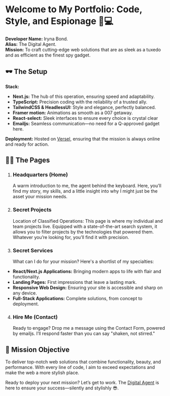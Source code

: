 # Welcome to My Portfolio: Code, Style, and Espionage 🎩💻

**Developer Name:** Iryna Bond.  
**Alias:** The Digital Agent.  
**Mission:** To craft cutting-edge web solutions that are as sleek as a tuxedo and as efficient as the finest spy gadget.

## 🕶️ The Setup

**Stack:**

- **Next.js:** The hub of this operation, ensuring speed and adaptability.
- **TypeScript:** Precision coding with the reliability of a trusted ally.
- **TailwindCSS & HeadlessUI:** Style and elegance, perfectly balanced.
- **Framer motion:** Animations as smooth as a 007 getaway.
- **React-select:** Sleek interfaces to ensure every choice is crystal clear
- **Emailjs:** Seamless communication—no need for a Q-approved gadget here.

**Deployment:** Hosted on [Versel](https://iryna-bond-portfolio.vercel.app/), ensuring that the mission is always online and ready for action.

## 🕵️‍♂️ The Pages

1. ### Headquarters (Home)

   A warm introduction to me, the agent behind the keyboard. Here, you’ll find my story, my skills, and a little insight into why I might just be the asset your mission needs.

2. ### Secret Projects

   Location of Classified Operations: This page is where my individual and team projects live. Equipped with a state-of-the-art search system, it allows you to filter projects by the technologies that powered them. Whatever you’re looking for, you’ll find it with precision.

3. ### Secret Services
   What can I do for your mission? Here's a shortlist of my specialties:

- **React/Next.js Applications:** Bringing modern apps to life with flair and functionality.
- **Landing Pages:** First impressions that leave a lasting mark.
- **Responsive Web Design:** Ensuring your site is accessible and sharp on any device.
- **Full-Stack Applications:** Complete solutions, from concept to deployment.

4. ### Hire Me (Contact)
   Ready to engage? Drop me a message using the Contact Form, powered by emailjs. I’ll respond faster than you can say "shaken, not stirred."

## 🎯 Mission Objective

To deliver top-notch web solutions that combine functionality, beauty, and performance. With every line of code, I aim to exceed expectations and make the web a more stylish place.

Ready to deploy your next mission? Let’s get to work. The [Digital Agent](https://www.linkedin.com/in/iryna-bondarenko-bd/) is here to ensure your success—silently and stylishly 😎.
